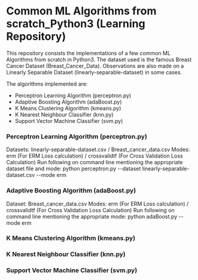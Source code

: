 # Common ML Algorithms from scratch_Python3 (Learning Repository)

This repository consists the implementations of a few common ML Algorithms from scratch in Python3. The dataset used is the famous Breast Cancer Dataset (Breast_Cancer_Data). Observations are also made on a Linearly Separable Dataset (linearly-separable-dataset) in some cases.

The algorithms implemented are:
  - Perceptron Learning Algorithm (perceptron.py)
  - Adaptive Boosting Algorithm (adaBoost.py)
  - K Means Clustering Algorithm (kmeans.py)
  - K Nearest Neighbour Classifier (knn.py)
  - Support Vector Machine Classifier (svm.py)
  
### Perceptron Learning Algorithm (perceptron.py)
Datasets: linearly-separable-dataset.csv / Breast_cancer_data.csv
Modes: erm (For ERM Loss calculation) / crossvalidtf (For Cross Validation Loss Calculation)
Run following on command line mentioning the appropriate dataset file and mode: python perceptron.py --dataset linearly-separable-dataset.csv --mode erm


### Adaptive Boosting Algorithm (adaBoost.py)
Dataset: Breast_cancer_data.csv
Modes: erm (For ERM Loss calculation) / crossvalidtf (For Cross Validation Loss Calculation)
Run following on command line mentioning the appropriate mode:
python adaBoost.py --mode erm


### K Means Clustering Algorithm (kmeans.py)


### K Nearest Neighbour Classifier (knn.py)


### Support Vector Machine Classifier (svm.py)

  
  
